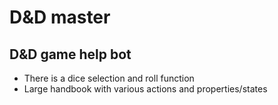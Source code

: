 # D&D master
## D&D game help bot
* There is a dice selection and roll function
* Large handbook with various actions and properties/states

